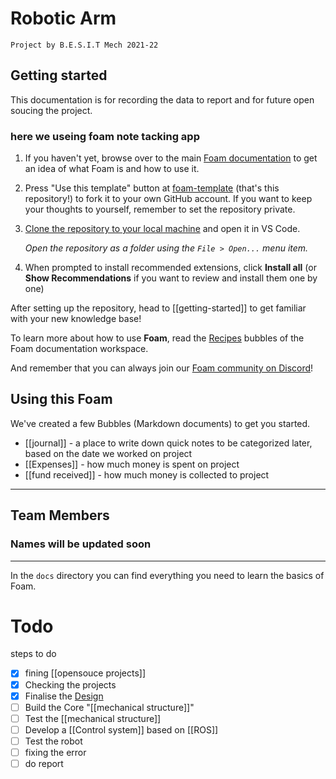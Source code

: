 # Robotic Arm

    Project by B.E.S.I.T Mech 2021-22

## Getting started

This documentation is for recording the data to report and for future open soucing the project.

### here we useing foam note tacking app

1. If you haven't yet, browse over to the main [Foam documentation](https://foambubble.github.io/foam) to get an idea of what Foam is and how to use it.
2. Press "Use this template" button at [foam-template](https://github.com/foambubble/foam-template/generate) (that's this repository!) to fork it to your own GitHub account. If you want to keep your thoughts to yourself, remember to set the repository private.
3. [Clone the repository to your local machine](https://help.github.com/en/github/creating-cloning-and-archiving-repositories/cloning-a-repository) and open it in VS Code.

    *Open the repository as a folder using the `File > Open...` menu item.*

4. When prompted to install recommended extensions, click **Install all** (or **Show Recommendations** if you want to review and install them one by one)

After setting up the repository, head to [[getting-started]] to get familiar with your new knowledge base!

To learn more about how to use **Foam**, read the [Recipes](https://foambubble.github.io/foam/recipes/recipes) bubbles of the Foam documentation workspace.

And remember that you can always join our [Foam community on Discord](https://foambubble.github.io/join-discord/g)!

## Using this Foam

We've created a few Bubbles (Markdown documents) to get you started.

- [[journal]] - a place to write down quick notes to be categorized later, based on the date we worked on project
- [[Expenses]] - how much money is spent on project
- [[fund received]] - how much money is collected to project

---

## Team Members

### Names will be updated soon

---

In the `docs` directory you can find everything you need to learn the basics of Foam.

# Todo

steps to do

- [x] fining [[opensouce projects]]
- [x] Checking the projects
- [x] Finalise the [Design](Design.md)
- [ ] Build the Core "[[mechanical structure]]"
- [ ] Test the [[mechanical structure]]
- [ ] Develop a [[Control system]] based on [[ROS]]
- [ ] Test the robot
- [ ] fixing the error
- [ ] do report
